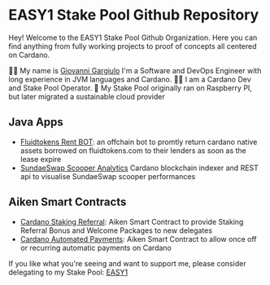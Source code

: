# EASY1 Stake Pool Github Repository

Hey! Welcome to the EASY1 Stake Pool Github Organization. Here you can find anything from fully working projects to proof of concepts all centered on Cardano.

🙋‍♀️ My name is [Giovanni Gargiulo](https://www.linkedin.com/in/giovannigargiulo/) I'm a Software and DevOps Engineer with long experience in JVM languages and Cardano.
👩‍💻 I am a Cardano Dev and Stake Pool Operator.
🍿 My Stake Pool originally ran on Raspberry PI, but later migrated a sustainable cloud provider

## Java Apps

* [Fluidtokens Rent BOT](https://github.com/easy1staking-com/fluidtokens-bot): an offchain bot to promtly return cardano native assets borrowed on fluidtokens.com to their lenders as soon as the lease expire
* [SundaeSwap Scooper Analytics](https://github.com/easy1staking-com/sundaeswap-scooper-analytics) Cardano blockchain indexer and REST api to visualise SundaeSwap scooper performances

## Aiken Smart Contracts

* [Cardano Staking Referral](https://github.com/easy1staking-com/cardano-staking-referral): Aiken Smart Contract to provide Staking Referral Bonus and Welcome Packages to new delegates
* [Cardano Automated Payments](https://github.com/easy1staking-com/cardano-recurring-payment): Aiken Smart Contract to allow once off or recurring automatic payments on Cardano

If you like what you're seeing and want to support me, please consider delegating to my Stake Pool: [EASY1](https://easy1staking.com)
